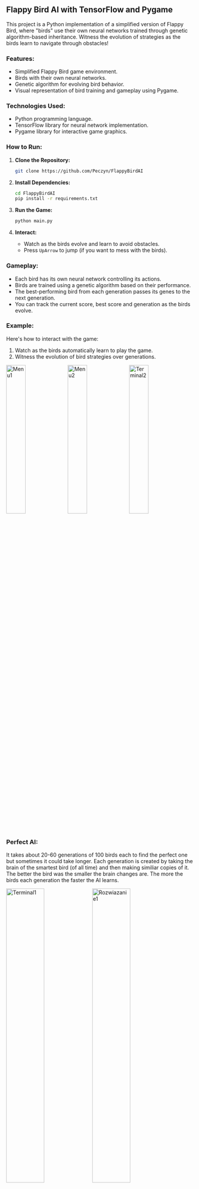 ## Flappy Bird AI with TensorFlow and Pygame

This project is a Python implementation of a simplified version of Flappy Bird, where "birds" use their own neural networks trained through genetic algorithm-based inheritance. Witness the evolution of strategies as the birds learn to navigate through obstacles!

### Features:
- Simplified Flappy Bird game environment.
- Birds with their own neural networks.
- Genetic algorithm for evolving bird behavior.
- Visual representation of bird training and gameplay using Pygame.

### Technologies Used:
- Python programming language.
- TensorFlow library for neural network implementation.
- Pygame library for interactive game graphics.

### How to Run:
1. **Clone the Repository:**
   ```bash
   git clone https://github.com/Peczyn/FlappyBirdAI
   ```

2. **Install Dependencies:**
   ```bash
   cd FlappyBirdAI
   pip install -r requirements.txt
   ```

3. **Run the Game:**
   ```bash
   python main.py
   ```

4. **Interact:**
   - Watch as the birds evolve and learn to avoid obstacles.
   - Press `UpArrow` to jump (if you want to mess with the birds).

### Gameplay:
- Each bird has its own neural network controlling its actions.
- Birds are trained using a genetic algorithm based on their performance.
- The best-performing bird from each generation passes its genes to the next generation.
- You can track the current score, best score and generation as the birds evolve.

### Example:
Here's how to interact with the game:
1. Watch as the birds automatically learn to play the game.
2. Witness the evolution of bird strategies over generations.

<img width=32% alt="Menu1" src="https://github.com/Peczyn/FlappyBirdAI/assets/142744067/a6ee8ca8-d8b0-42b0-aa64-58aca2f12473">
<img width=32% alt="Menu2" src="https://github.com/Peczyn/FlappyBirdAI/assets/142744067/2ccd5b14-14a8-4269-b314-047ef0861f7a">
<img width=32% alt="Terminal2" src="https://github.com/Peczyn/FlappyBirdAI/assets/142744067/9f135523-be46-40d2-a157-8cef4d4dba84">


### Perfect AI:
It takes about 20-60 generations of 100 birds each to find the perfect one but sometimes it could take longer. Each generation is created by taking the brain of the smartest bird (of all time) and then making similiar copies of it. The better the bird was the smaller the brain changes are. The more the birds each generation the faster the AI learns.

<img width=45% alt="Terminal1" src="https://github.com/Peczyn/FlappyBirdAI/assets/142744067/857ed701-2737-45e4-9951-cdb385a17024">
<img width=45% alt="Rozwiazanie1" src="https://github.com/Peczyn/FlappyBirdAI/assets/142744067/10739068-9e14-4720-890f-e20d972c683d">


### Contributions:
Contributions to this project are welcome! If you have ideas for new features, improvements, or bug fixes, feel free to open an issue or submit a pull request.

### License:
This project is licensed under the MIT License - see the [LICENSE](LICENSE) file for details.

